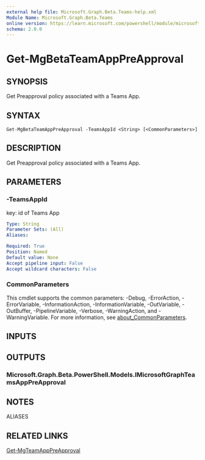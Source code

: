 ```yaml
---
external help file: Microsoft.Graph.Beta.Teams-help.xml
Module Name: Microsoft.Graph.Beta.Teams
online version: https://learn.microsoft.com/powershell/module/microsoft.graph.beta.teams/get-mgbetateamapppreapproval
schema: 2.0.0
---
```


# Get-MgBetaTeamAppPreApproval

## SYNOPSIS
Get Preapproval policy associated with a Teams App.

## SYNTAX

```
Get-MgBetaTeamAppPreApproval -TeamsAppId <String> [<CommonParameters>]
```

## DESCRIPTION
Get Preapproval policy associated with a Teams App.

## PARAMETERS

### -TeamsAppId
key: id of Teams App

```yaml
Type: String
Parameter Sets: (All)
Aliases:

Required: True
Position: Named
Default value: None
Accept pipeline input: False
Accept wildcard characters: False
```

### CommonParameters
This cmdlet supports the common parameters: -Debug, -ErrorAction, -ErrorVariable, -InformationAction, -InformationVariable, -OutVariable, -OutBuffer, -PipelineVariable, -Verbose, -WarningAction, and -WarningVariable. For more information, see [about_CommonParameters](http://go.microsoft.com/fwlink/?LinkID=113216).

## INPUTS

## OUTPUTS

### Microsoft.Graph.Beta.PowerShell.Models.IMicrosoftGraphTeamsAppPreApproval
## NOTES

ALIASES

## RELATED LINKS
[Get-MgTeamAppPreApproval](/powershell/module/Microsoft.Graph.Teams/Get-MgTeamAppPreApproval?view=graph-powershell-v1.0)

